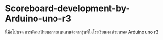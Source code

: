# Scoreboard-development-by-Arduino-uno-r3
นี่คือโปรเจค การพัฒนาป้ายบอกคะแนนสานต่อจากรุ่นพี่ในโรงเรียนผม ด้วยบรอด Arduino uno r3 

